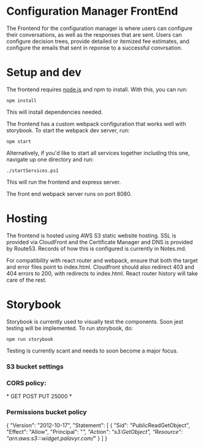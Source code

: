 # Configuration Manager FrontEnd

The Frontend for the configuration manager is where users can configure their conversations, as well as the responses that are sent. Users can configure decision trees, provide detailed or itemized fee estimates, and configure the emails that sent in reponse to a successful convrsation.

# Setup and dev

The frontend requires [node.js](https://nodejs.org/en/) and npm to install. With this, you can run:

    npm install

This will install dependencies needed. 

The frontend has a custom webpack configuration that works well with storybook. To start the webpack dev server, run:

    npm start

Alternatively, if you'd like to start all services together including this one, navigate up one directory and run:

    ./startServices.ps1

This will run the frontend and express server.

The front end webpack server runs on port 8080.


# Hosting

The frontend is hosted using AWS S3 static website hosting. SSL is provided via CloudFront and the Certificate Manager and DNS is provided by Route53. Records of how this is configured is currently in Notes.md.

For compatibility with react router and webpack, ensure that both the target and error files point to index.html. Cloudfront should also redirect 403 and 404 errors to 200, with redirects to index.html. React router history will take care of the rest.

# Storybook

Storybook is currently used to visually test the components. Soon jest testing will be implemented. To run storybook, do:

    npm run storybook

Testing is currently scant and needs to soon become a major focus.


### S3 bucket settings

### CORS policy:

<?xml version="1.0" encoding="UTF-8"?>
<CORSConfiguration xmlns="http://s3.amazonaws.com/doc/2006-03-01/">
<CORSRule>
    <AllowedOrigin>*</AllowedOrigin>
    <AllowedMethod>GET</AllowedMethod>
    <AllowedMethod>POST</AllowedMethod>
    <AllowedMethod>PUT</AllowedMethod>
    <MaxAgeSeconds>25000</MaxAgeSeconds>
    <AllowedHeader>*</AllowedHeader>
</CORSRule>
</CORSConfiguration>



### Permissions bucket policy

{
    "Version": "2012-10-17",
    "Statement": [
        {
            "Sid": "PublicReadGetObject",
            "Effect": "Allow",
            "Principal": "*",
            "Action": "s3:GetObject",
            "Resource": "arn:aws:s3:::widget.palavyr.com/*"
        }
    ]
}
